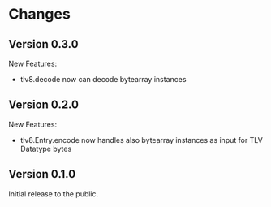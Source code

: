 
# Changes

## Version 0.3.0

New Features:

 - tlv8.decode now can decode bytearray instances

## Version 0.2.0

New Features:

 - tlv8.Entry.encode now handles also bytearray instances as input for TLV Datatype bytes


## Version 0.1.0

Initial release to the public.

